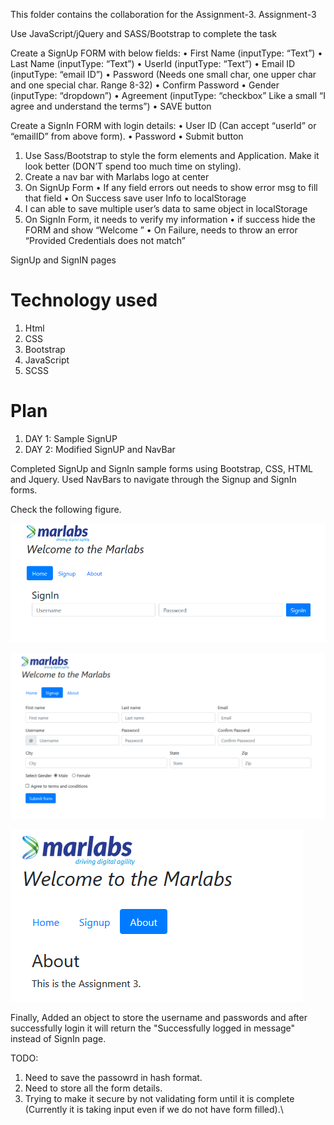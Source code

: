 This folder contains the collaboration for the Assignment-3.
Assignment-3
 
 
Use JavaScript/jQuery and SASS/Bootstrap to complete the task

Create a SignUp FORM with below fields:
•	First Name (inputType: “Text”)
•	Last Name (inputType: “Text”)
•	UserId (inputType: “Text”)
•	Email ID (inputType: “email ID”)
•	Password (Needs one small char, one upper char and one special char. Range 8-32)
•	Confirm Password 
•	Gender (inputType: “dropdown”)
•	Agreement (inputType: “checkbox” Like a small “I agree and understand the terms”)
•	SAVE button

Create a SignIn FORM with login details:
•	User ID (Can accept “userId” or “emailID” from above form).
•	Password
•	Submit button

1.	Use Sass/Bootstrap to style the form elements and Application. Make it look better (DON’T spend too much time on styling).
2.	Create a nav bar with Marlabs logo at center 
3.	On SignUp Form 
•	If any field errors out needs to show error msg to fill that field
•	On Success save user Info to localStorage
4.	I can able to save multiple user’s data to same object in localStorage
5.	On SignIn Form, it needs to verify my information
•	if success hide the FORM and show “Welcome <FirstName>”
•	On Failure, needs to throw an error “Provided Credentials does not match”
 
 
 SignUp and SignIN pages

# Technology used #
1. Html
2. CSS
3. Bootstrap
4. JavaScript
5. SCSS
# Plan #
1. DAY 1: Sample SignUP
2. DAY 2: Modified SignUP and NavBar

Completed SignUp and SignIn sample forms using Bootstrap, CSS, HTML and Jquery.
Used NavBars to navigate through the Signup and SignIn forms.

Check the following figure.

![Home](https://github.com/Khanif3693/JavaScript-/blob/master/Assignment_3/Home_Assignment3.PNG)

![Signup](https://github.com/Khanif3693/JavaScript-/blob/master/Assignment_3/SignUp_Assignment3.PNG)


![About](https://github.com/Khanif3693/JavaScript-/blob/master/Assignment_3/About_Assignment3.PNG)

Finally, Added an object to store the username and passwords and after successfully login it will return the "Successfully logged in message" instead of SignIn page. 

TODO: 
1. Need to save the passowrd in hash format.
2. Need to store all the form details.
3. Trying to make it  secure by not validating form until it is complete (Currently it is taking input even if we do not have form filled).\




